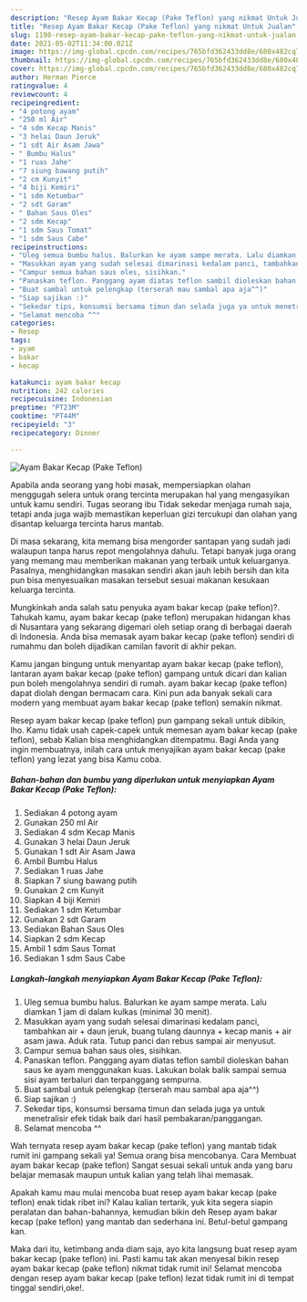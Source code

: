 ```yaml
---
description: "Resep Ayam Bakar Kecap (Pake Teflon) yang nikmat Untuk Jualan"
title: "Resep Ayam Bakar Kecap (Pake Teflon) yang nikmat Untuk Jualan"
slug: 1198-resep-ayam-bakar-kecap-pake-teflon-yang-nikmat-untuk-jualan
date: 2021-05-02T11:34:00.021Z
image: https://img-global.cpcdn.com/recipes/765bfd362433dd8e/680x482cq70/ayam-bakar-kecap-pake-teflon-foto-resep-utama.jpg
thumbnail: https://img-global.cpcdn.com/recipes/765bfd362433dd8e/680x482cq70/ayam-bakar-kecap-pake-teflon-foto-resep-utama.jpg
cover: https://img-global.cpcdn.com/recipes/765bfd362433dd8e/680x482cq70/ayam-bakar-kecap-pake-teflon-foto-resep-utama.jpg
author: Herman Pierce
ratingvalue: 4
reviewcount: 4
recipeingredient:
- "4 potong ayam"
- "250 ml Air"
- "4 sdm Kecap Manis"
- "3 helai Daun Jeruk"
- "1 sdt Air Asam Jawa"
- " Bumbu Halus"
- "1 ruas Jahe"
- "7 siung bawang putih"
- "2 cm Kunyit"
- "4 biji Kemiri"
- "1 sdm Ketumbar"
- "2 sdt Garam"
- " Bahan Saus Oles"
- "2 sdm Kecap"
- "1 sdm Saus Tomat"
- "1 sdm Saus Cabe"
recipeinstructions:
- "Uleg semua bumbu halus. Balurkan ke ayam sampe merata. Lalu diamkan 1 jam di dalam kulkas (minimal 30 menit)."
- "Masukkan ayam yang sudah selesai dimarinasi kedalam panci, tambahkan air + daun jeruk, buang tulang daunnya + kecap manis + air asam jawa. Aduk rata. Tutup panci dan rebus sampai air menyusut."
- "Campur semua bahan saus oles, sisihkan."
- "Panaskan teflon. Panggang ayam diatas teflon sambil dioleskan bahan saus ke ayam menggunakan kuas. Lakukan bolak balik sampai semua sisi ayam terbaluri dan terpanggang sempurna."
- "Buat sambal untuk pelengkap (terserah mau sambal apa aja^^)"
- "Siap sajikan :)"
- "Sekedar tips, konsumsi bersama timun dan selada juga ya untuk menetralisir efek tidak baik dari hasil pembakaran/panggangan."
- "Selamat mencoba ^^"
categories:
- Resep
tags:
- ayam
- bakar
- kecap

katakunci: ayam bakar kecap 
nutrition: 242 calories
recipecuisine: Indonesian
preptime: "PT23M"
cooktime: "PT44M"
recipeyield: "3"
recipecategory: Dinner

---
```



![Ayam Bakar Kecap (Pake Teflon)](https://img-global.cpcdn.com/recipes/765bfd362433dd8e/680x482cq70/ayam-bakar-kecap-pake-teflon-foto-resep-utama.jpg)

Apabila anda seorang yang hobi masak, mempersiapkan olahan menggugah selera untuk orang tercinta merupakan hal yang mengasyikan untuk kamu sendiri. Tugas seorang ibu Tidak sekedar menjaga rumah saja, tetapi anda juga wajib memastikan keperluan gizi tercukupi dan olahan yang disantap keluarga tercinta harus mantab.

Di masa  sekarang, kita memang bisa mengorder santapan yang sudah jadi walaupun tanpa harus repot mengolahnya dahulu. Tetapi banyak juga orang yang memang mau memberikan makanan yang terbaik untuk keluarganya. Pasalnya, menghidangkan masakan sendiri akan jauh lebih bersih dan kita pun bisa menyesuaikan masakan tersebut sesuai makanan kesukaan keluarga tercinta. 



Mungkinkah anda salah satu penyuka ayam bakar kecap (pake teflon)?. Tahukah kamu, ayam bakar kecap (pake teflon) merupakan hidangan khas di Nusantara yang sekarang digemari oleh setiap orang di berbagai daerah di Indonesia. Anda bisa memasak ayam bakar kecap (pake teflon) sendiri di rumahmu dan boleh dijadikan camilan favorit di akhir pekan.

Kamu jangan bingung untuk menyantap ayam bakar kecap (pake teflon), lantaran ayam bakar kecap (pake teflon) gampang untuk dicari dan kalian pun boleh mengolahnya sendiri di rumah. ayam bakar kecap (pake teflon) dapat diolah dengan bermacam cara. Kini pun ada banyak sekali cara modern yang membuat ayam bakar kecap (pake teflon) semakin nikmat.

Resep ayam bakar kecap (pake teflon) pun gampang sekali untuk dibikin, lho. Kamu tidak usah capek-capek untuk memesan ayam bakar kecap (pake teflon), sebab Kalian bisa menghidangkan ditempatmu. Bagi Anda yang ingin membuatnya, inilah cara untuk menyajikan ayam bakar kecap (pake teflon) yang lezat yang bisa Kamu coba.

<!--inarticleads1-->

##### Bahan-bahan dan bumbu yang diperlukan untuk menyiapkan Ayam Bakar Kecap (Pake Teflon):

1. Sediakan 4 potong ayam
1. Gunakan 250 ml Air
1. Sediakan 4 sdm Kecap Manis
1. Gunakan 3 helai Daun Jeruk
1. Gunakan 1 sdt Air Asam Jawa
1. Ambil  Bumbu Halus
1. Sediakan 1 ruas Jahe
1. Siapkan 7 siung bawang putih
1. Gunakan 2 cm Kunyit
1. Siapkan 4 biji Kemiri
1. Sediakan 1 sdm Ketumbar
1. Gunakan 2 sdt Garam
1. Sediakan  Bahan Saus Oles
1. Siapkan 2 sdm Kecap
1. Ambil 1 sdm Saus Tomat
1. Sediakan 1 sdm Saus Cabe




<!--inarticleads2-->

##### Langkah-langkah menyiapkan Ayam Bakar Kecap (Pake Teflon):

1. Uleg semua bumbu halus. Balurkan ke ayam sampe merata. Lalu diamkan 1 jam di dalam kulkas (minimal 30 menit).
1. Masukkan ayam yang sudah selesai dimarinasi kedalam panci, tambahkan air + daun jeruk, buang tulang daunnya + kecap manis + air asam jawa. Aduk rata. Tutup panci dan rebus sampai air menyusut.
1. Campur semua bahan saus oles, sisihkan.
1. Panaskan teflon. Panggang ayam diatas teflon sambil dioleskan bahan saus ke ayam menggunakan kuas. Lakukan bolak balik sampai semua sisi ayam terbaluri dan terpanggang sempurna.
1. Buat sambal untuk pelengkap (terserah mau sambal apa aja^^)
1. Siap sajikan :)
1. Sekedar tips, konsumsi bersama timun dan selada juga ya untuk menetralisir efek tidak baik dari hasil pembakaran/panggangan.
1. Selamat mencoba ^^




Wah ternyata resep ayam bakar kecap (pake teflon) yang mantab tidak rumit ini gampang sekali ya! Semua orang bisa mencobanya. Cara Membuat ayam bakar kecap (pake teflon) Sangat sesuai sekali untuk anda yang baru belajar memasak maupun untuk kalian yang telah lihai memasak.

Apakah kamu mau mulai mencoba buat resep ayam bakar kecap (pake teflon) enak tidak ribet ini? Kalau kalian tertarik, yuk kita segera siapin peralatan dan bahan-bahannya, kemudian bikin deh Resep ayam bakar kecap (pake teflon) yang mantab dan sederhana ini. Betul-betul gampang kan. 

Maka dari itu, ketimbang anda diam saja, ayo kita langsung buat resep ayam bakar kecap (pake teflon) ini. Pasti kamu tak akan menyesal bikin resep ayam bakar kecap (pake teflon) nikmat tidak rumit ini! Selamat mencoba dengan resep ayam bakar kecap (pake teflon) lezat tidak rumit ini di tempat tinggal sendiri,oke!.

